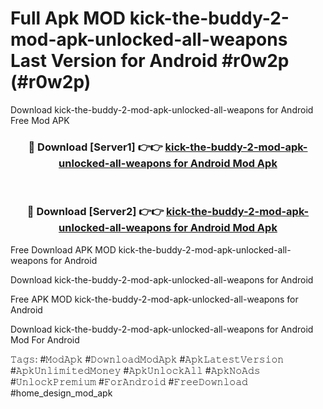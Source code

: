 # Full Apk MOD kick-the-buddy-2-mod-apk-unlocked-all-weapons Last Version for Android #r0w2p (#r0w2p)
Download kick-the-buddy-2-mod-apk-unlocked-all-weapons for Android Free Mod APK

<div align="center">
<h3>🔴 Download [Server1] 👉👉 <a href="https://app.mediaupload.pro?title=kick-the-buddy-2-mod-apk-unlocked-all-weapons&ref=15F">kick-the-buddy-2-mod-apk-unlocked-all-weapons for Android Mod Apk</a></h3><br>

<h3>🔴 Download [Server2] 👉👉 <a href="https://app.mediaupload.pro?title=kick-the-buddy-2-mod-apk-unlocked-all-weapons&ref=15F">kick-the-buddy-2-mod-apk-unlocked-all-weapons for Android Mod Apk</a></h3>
</div>


Free Download APK MOD kick-the-buddy-2-mod-apk-unlocked-all-weapons for Android

Download kick-the-buddy-2-mod-apk-unlocked-all-weapons for Android 

Free APK MOD kick-the-buddy-2-mod-apk-unlocked-all-weapons for Android 

Download kick-the-buddy-2-mod-apk-unlocked-all-weapons for Android Mod For Android

𝚃𝚊𝚐𝚜: #𝙼𝚘𝚍𝙰𝚙𝚔 #𝙳𝚘𝚠𝚗𝚕𝚘𝚊𝚍𝙼𝚘𝚍𝙰𝚙𝚔 #𝙰𝚙𝚔𝙻𝚊𝚝𝚎𝚜𝚝𝚅𝚎𝚛𝚜𝚒𝚘𝚗 #𝙰𝚙𝚔𝚄𝚗𝚕𝚒𝚖𝚒𝚝𝚎𝚍𝙼𝚘𝚗𝚎𝚢 #𝙰𝚙𝚔𝚄𝚗𝚕𝚘𝚌𝚔𝙰𝚕𝚕 #𝙰𝚙𝚔𝙽𝚘𝙰𝚍𝚜 #𝚄𝚗𝚕𝚘𝚌𝚔𝙿𝚛𝚎𝚖𝚒𝚞𝚖 #𝙵𝚘𝚛𝙰𝚗𝚍𝚛𝚘𝚒𝚍 #𝙵𝚛𝚎𝚎𝙳𝚘𝚠𝚗𝚕𝚘𝚊𝚍 #home_design_mod_apk